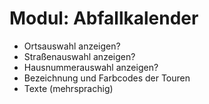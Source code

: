 # Modul: Abfallkalender

- Ortsauswahl anzeigen?
- Straßenauswahl anzeigen?
- Hausnummerauswahl anzeigen?
- Bezeichnung und Farbcodes der Touren
- Texte (mehrsprachig)